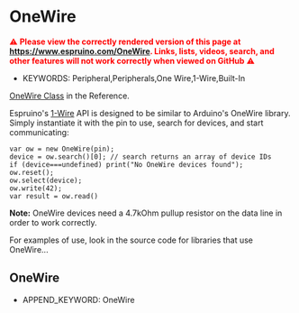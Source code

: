 <!--- Copyright (c) 2013 Gordon Williams, Pur3 Ltd. See the file LICENSE for copying permission. -->
OneWire
======

<span style="color:red">:warning: **Please view the correctly rendered version of this page at https://www.espruino.com/OneWire. Links, lists, videos, search, and other features will not work correctly when viewed on GitHub** :warning:</span>

* KEYWORDS: Peripheral,Peripherals,One Wire,1-Wire,Built-In

[OneWire Class](/Reference#OneWire) in the Reference.

Espruino's [1-Wire](http://en.wikipedia.org/wiki/1-Wire) API is designed to be similar to Arduino's OneWire library. Simply instantiate it with the pin to use, search for devices, and start communicating:

```
var ow = new OneWire(pin);
device = ow.search()[0]; // search returns an array of device IDs
if (device===undefined) print("No OneWire devices found");
ow.reset();
ow.select(device);
ow.write(42);
var result = ow.read()
```

**Note:** OneWire devices need a 4.7kOhm pullup resistor on the data line in order to work correctly.

For examples of use, look in the source code for libraries that use OneWire...

 OneWire
---------------

* APPEND_KEYWORD: OneWire
